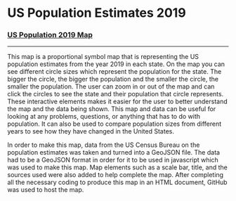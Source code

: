 # US Population Estimates 2019
### [US Population 2019 Map](https://fogartycb.github.io/US_Population_Estimates_2019/)
-------------
This map is a proportional symbol map that is representing the US population estimates from the year 2019 in each state.  On the map you can see different circle sizes which represent the population for the state.  The bigger the circle, the bigger the population and the smaller the circle, the smaller the population.  The user can zoom in or out of the map and can click the circles to see the state and their population that circle represents.  These interactive elements makes it easier for the user to better understand the map and the data being shown.  This map and data can be useful for looking at any problems, questions, or anything that has to do with population.  It can also be used to compare population sizes from different years to see how they have changed in the United States.  

In order to make this map, data from the US Census Bureau on the population estimates was taken and turned into a GeoJSON file.  The data had to be a GeoJSON format in order for it to be used in javascript which was used to make this map.  Map elements such as a scale bar, title, and the sources used were also added to help complete the map.  After completing all the necessary coding to produce this map in an HTML document, GitHub was used to host the map. 
